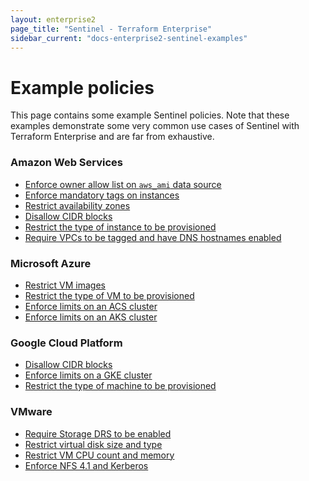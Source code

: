 ```yaml
---
layout: enterprise2
page_title: "Sentinel - Terraform Enterprise"
sidebar_current: "docs-enterprise2-sentinel-examples"
---
```


# Example policies

This page contains some example Sentinel policies. Note that these examples
demonstrate some very common use cases of Sentinel with Terraform Enterprise
and are far from exhaustive.

### Amazon Web Services

* [Enforce owner allow list on `aws_ami` data source](https://github.com/hashicorp/terraform-guides/blob/master/governance/aws/enforce-ami-owners.sentinel)
* [Enforce mandatory tags on instances](https://github.com/hashicorp/terraform-guides/blob/master/governance/aws/enforce-mandatory-tags.sentinel)
* [Restrict availability zones](https://github.com/hashicorp/terraform-guides/blob/master/governance/aws/restrict-aws-availability-zones.sentinel)
* [Disallow CIDR blocks](https://github.com/hashicorp/terraform-guides/blob/master/governance/aws/restrict-aws-cidr-blocks.sentinel)
* [Restrict the type of instance to be provisioned](https://github.com/hashicorp/terraform-guides/blob/master/governance/aws/restrict-aws-instance-type.sentinel)
* [Require VPCs to be tagged and have DNS hostnames enabled](https://github.com/hashicorp/terraform-guides/blob/master/governance/aws/aws-vpcs-must-have-tags-and-enable-dns-hostnames.sentinel)


### Microsoft Azure

* [Restrict VM images](https://github.com/hashicorp/terraform-guides/blob/master/governance/azure/restrict-vm-image-id.sentinel)
* [Restrict the type of VM to be provisioned](https://github.com/hashicorp/terraform-guides/blob/master/governance/azure/restrict-vm-size.sentinel)
* [Enforce limits on an ACS cluster](https://github.com/hashicorp/terraform-guides/blob/master/governance/azure/acs-cluster-policy.sentinel)
* [Enforce limits on an AKS cluster](https://github.com/hashicorp/terraform-guides/blob/master/governance/azure/aks-cluster-policy.sentinel)

### Google Cloud Platform

* [Disallow CIDR blocks](https://github.com/hashicorp/terraform-guides/blob/master/governance/gcp/block-allow-all-cidr.sentinel)
* [Enforce limits on a GKE cluster](https://github.com/hashicorp/terraform-guides/blob/master/governance/gcp/gke-cluster-policy.sentinel)
* [Restrict the type of machine to be provisioned](https://github.com/hashicorp/terraform-guides/blob/master/governance/gcp/restrict-machine-type.sentinel)

### VMware

* [Require Storage DRS to be enabled](https://github.com/hashicorp/terraform-guides/blob/master/governance/vmware/require-storage-drs.sentinel)
* [Restrict virtual disk size and type](https://github.com/hashicorp/terraform-guides/blob/master/governance/vmware/restrict-virtual-disk-size-and-type.sentinel)
* [Restrict VM CPU count and memory](https://github.com/hashicorp/terraform-guides/blob/master/governance/vmware/restrict-vm-cpu-and-memory.sentinel)
* [Enforce NFS 4.1 and Kerberos](https://github.com/hashicorp/terraform-guides/blob/master/governance/vmware/require_nfs41_and_kerberos.sentinel)
